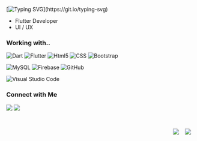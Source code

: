 [![Typing SVG](http://readme-typing-svg.herokuapp.com?font=Fira+Code&pause=1000&color=F7F7F7&width=435&lines=Hey!;Im+Yasir+and+its+my+Github+profile..)](https://git.io/typing-svg)

- Flutter Developer
- UI / UX

<h3>Working with..</h3>

![Dart](https://img.shields.io/badge/dart-%230175C2.svg?style=for-the-badge&logo=dart&logoColor=white)
![Flutter](https://img.shields.io/badge/Flutter-%2302569B.svg?style=for-the-badge&logo=Flutter&logoColor=white)
![Html5](https://img.shields.io/badge/html5%20-%23e34f26.svg?&style=for-the-badge&logo=html5&logoColor=white)
![CSS](https://img.shields.io/badge/CSS3-1572B6?&style=for-the-badge&logo=css3&logoColor=white)
![Bootstrap](https://img.shields.io/badge/Bootstrap-563D7C?style=for-the-badge&logo=bootstrap&logoColor=white)

![MySQL](https://img.shields.io/badge/mysql-%2300f.svg?style=for-the-badge&logo=mysql&logoColor=white)
![Firebase](https://img.shields.io/badge/firebase-%23039BE5.svg?style=for-the-badge&logo=firebase)
![GitHub](https://img.shields.io/badge/github-%23121011.svg?style=for-the-badge&logo=github&logoColor=white)

![Visual Studio Code](https://img.shields.io/badge/Visual%20Studio%20Code-0078d7.svg?style=for-the-badge&logo=visual-studio-code&logoColor=white)

<h3>Connect with Me </h3>

<a href="https://www.linkedin.com/in/yerbay/"><img src="https://img.shields.io/badge/linkedin-%230077B5.svg?style=for-the-badge&logo=linkedin&logoColor=white"/></a>
<a href="mailto:yasir@artussu.com"><img src="https://img.shields.io/badge/Gmail-D14836?style=for-the-badge&logo=gmail&logoColor=white"/></a>

<br>
<p align="right">
  <a href="https://open.spotify.com/playlist/4uznmaI6N58J0iKaGt84SP?si=f34bec272c0f47f1"><img src="https://img.shields.io/badge/spotify-%231ED760.svg?&style=for-the-badge&logo=spotify&logoColor=white" /></a>&nbsp;&nbsp;&nbsp;
  <a href="steamcommunity.com/id/yasirtr/"><img src="https://img.shields.io/badge/Steam-%23000000.svg?&style=for-the-badge&logo=steam&logoColor=white" /></a>&nbsp;&nbsp;&nbsp;
</p>
